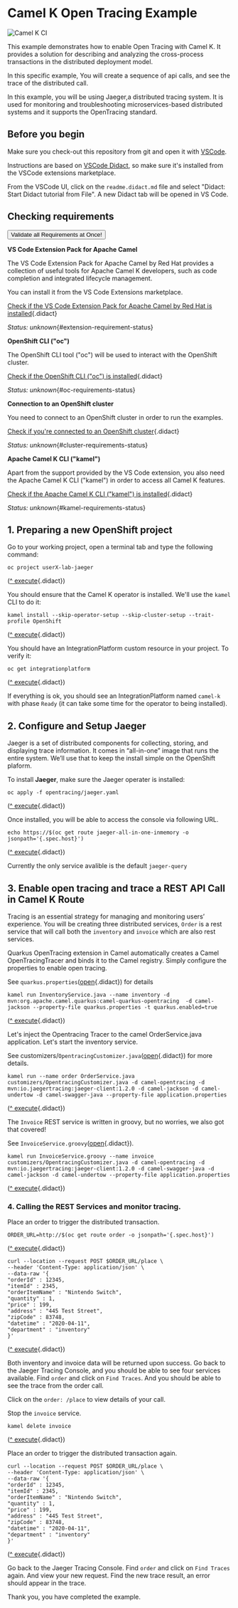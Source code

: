 # Camel K Open Tracing Example

![Camel K CI](https://github.com/openshift-integration/camel-k-example-basic/workflows/Camel%20K%20CI/badge.svg)

This example demonstrates how to enable Open Tracing with Camel K. It provides a solution for describing and analyzing the cross-process transactions in the distributed deployment model.

In this specific example, You will create a sequence of api calls, and see the trace of the distributed call.

In this example, you will be using Jaeger,a distributed tracing system. It is used for monitoring and troubleshooting microservices-based distributed systems and it supports the OpenTracing standard.

## Before you begin

Make sure you check-out this repository from git and open it with [VSCode](https://code.visualstudio.com/).

Instructions are based on [VSCode Didact](https://github.com/redhat-developer/vscode-didact), so make sure it's installed
from the VSCode extensions marketplace.

From the VSCode UI, click on the `readme.didact.md` file and select "Didact: Start Didact tutorial from File". A new Didact tab will be opened in VS Code.

## Checking requirements

<a href='didact://?commandId=vscode.didact.validateAllRequirements' title='Validate all requirements!'><button>Validate all Requirements at Once!</button></a>

**VS Code Extension Pack for Apache Camel**

The VS Code Extension Pack for Apache Camel by Red Hat provides a collection of useful tools for Apache Camel K developers,
such as code completion and integrated lifecycle management.

You can install it from the VS Code Extensions marketplace.

[Check if the VS Code Extension Pack for Apache Camel by Red Hat is installed](didact://?commandId=vscode.didact.extensionRequirementCheck&text=extension-requirement-status$$redhat.apache-camel-extension-pack&completion=Camel%20extension%20pack%20is%20available%20on%20this%20system. "Checks the VS Code workspace to make sure the extension pack is installed"){.didact}

*Status: unknown*{#extension-requirement-status}

**OpenShift CLI ("oc")**

The OpenShift CLI tool ("oc") will be used to interact with the OpenShift cluster.

[Check if the OpenShift CLI ("oc") is installed](didact://?commandId=vscode.didact.cliCommandSuccessful&text=oc-requirements-status$$oc%20help "Tests to see if `oc help` returns a 0 return code"){.didact}


*Status: unknown*{#oc-requirements-status}


**Connection to an OpenShift cluster**

You need to connect to an OpenShift cluster in order to run the examples.

[Check if you're connected to an OpenShift cluster](didact://?commandId=vscode.didact.requirementCheck&text=cluster-requirements-status$$oc%20get%20project$$NAME&completion=OpenShift%20is%20connected. "Tests to see if `kamel version` returns a result"){.didact}

*Status: unknown*{#cluster-requirements-status}

**Apache Camel K CLI ("kamel")**

Apart from the support provided by the VS Code extension, you also need the Apache Camel K CLI ("kamel") in order to
access all Camel K features.

[Check if the Apache Camel K CLI ("kamel") is installed](didact://?commandId=vscode.didact.requirementCheck&text=kamel-requirements-status$$kamel%20version$$Camel%20K%20Client&completion=Apache%20Camel%20K%20CLI%20is%20available%20on%20this%20system. "Tests to see if `kamel version` returns a result"){.didact}

*Status: unknown*{#kamel-requirements-status}


## 1. Preparing a new OpenShift project


Go to your working project, open a terminal tab and type the following command:


```
oc project userX-lab-jaeger
```
([^ execute](didact://?commandId=vscode.didact.sendNamedTerminalAString&text=camelTerm$$oc%20project%20userX-lab-jaeger&completion=Use%20your%20namespace. "Opens a new terminal and sends the command above"){.didact})

You should ensure that the Camel K operator is installed. We'll use the `kamel` CLI to do it:

```
kamel install --skip-operator-setup --skip-cluster-setup --trait-profile OpenShift
```
([^ execute](didact://?commandId=vscode.didact.sendNamedTerminalAString&text=camelTerm$$kamel%20install%20--skip-operator-setup%20--skip-cluster-setup%20--trait-profile%20OpenShift&completion=Camel%20K%20platform%20installation. "Opens a new terminal and sends the command above"){.didact})


You should have an IntegrationPlatform custom resource in your project. To verify it:

```
oc get integrationplatform
```
([^ execute](didact://?commandId=vscode.didact.sendNamedTerminalAString&text=camelTerm$$oc%20get%20integrationplatform&completion=Camel%20K%20integration%20platform%20verification. "Opens a new terminal and sends the command above"){.didact})

If everything is ok, you should see an IntegrationPlatform named `camel-k` with phase `Ready` (it can take some time for the
operator to being installed).


## 2. Configure and Setup Jaeger

Jaeger is a set of distributed components for collecting, storing, and displaying trace information. It comes in “all-in-one” image that runs the entire system. We’ll use that to keep the install simple on the OpenShift plaform.

To install **Jaeger**, make sure the Jaeger operater is installed:

```
oc apply -f opentracing/jaeger.yaml
```

([^ execute](didact://?commandId=vscode.didact.sendNamedTerminalAString&text=camelTerm$$oc%20apply%20-f%20opentracing/jaeger.yaml "Opens a new terminal and sends the command above"){.didact})

Once installed, you will be able to access the console via following URL.

```
echo https://$(oc get route jaeger-all-in-one-inmemory -o jsonpath='{.spec.host}')
```
([^ execute](didact://?commandId=vscode.didact.sendNamedTerminalAString&text=camelTerm$$echo%20https://$(oc%20get%20route%20jaeger-all-in-one-inmemory%20-o%20jsonpath='{.spec.host}') "Opens a new terminal and sends the command above"){.didact})


Currently the only service avalible is the default `jaeger-query`

## 3. Enable open tracing and trace a REST API Call in Camel K Route

Tracing is an essential strategy for managing and monitoring  users’ experience. You will be creating three distributed services, `Order` is a rest service that will call both the `inventory` and `invoice`  which are also rest services.


Quarkus OpenTracing extension in Camel automatically creates a Camel OpenTracingTracer and binds it to the Camel registry. Simply configure the properties to enable open tracing.

See `quarkus.properties`([open](didact://?commandId=vscode.openFolder&projectFilePath=../camel-k-example-jaeger/quarkus.properties&completion=Opened%20the%20quarkus.properties%20file "Opens the quarkus.properties file"){.didact}) for details

```
kamel run InventoryService.java --name inventory -d mvn:org.apache.camel.quarkus:camel-quarkus-opentracing  -d camel-jackson --property-file quarkus.properties -t quarkus.enabled=true
```
([^ execute](didact://?commandId=vscode.didact.sendNamedTerminalAString&text=camelTerm$$kamel%20run%20InventoryService.java%20--name%20inventory%20-d%20mvn:org.apache.camel.quarkus:camel-quarkus-opentracing%20-d%20camel-jackson%20--property-file%20quarkus.properties%20-t%20quarkus.enabled=true "Opens a new terminal and sends the command above"){.didact})

Let's inject the Opentracing Tracer to the camel OrderService.java application. Let's start the inventory service.


See customizers/`OpentracingCustomizer.java`([open](didact://?commandId=vscode.openFolder&projectFilePath=../camel-k-example-jaeger/customizers/OpentracingCustomizer.java&completion=Opened%20the%20OpentracingCustomizer.java%20file "Opens the OpentracingCustomizer.java file"){.didact}) for more details.

```
kamel run --name order OrderService.java customizers/OpentracingCustomizer.java -d camel-opentracing -d mvn:io.jaegertracing:jaeger-client:1.2.0 -d camel-jackson -d camel-undertow -d camel-swagger-java --property-file application.properties
```
([^ execute](didact://?commandId=vscode.didact.sendNamedTerminalAString&text=camelTerm$$kamel%20run%20--name%20order%20OrderService.java%20customizers/OpentracingCustomizer.java%20-d%20camel-opentracing%20-d%20mvn:io.jaegertracing:jaeger-client:1.2.0%20-d%20camel-jackson%20-d%20camel-undertow%20-d%20camel-swagger-java%20--property-file%20application.properties "Opens a new terminal and sends the command above"){.didact})

The `Invoice` REST service is written in groovy, but no worries, we also got that covered!

See `InvoiceService.groovy`([open](didact://?commandId=vscode.openFolder&projectFilePath=../camel-k-example-jaeger/InvoiceService.groovy&completion=Opened%20the%20InvoiceService.groovy%20file "Opens the InvoiceService.groovy file"){.didact}).

```
kamel run InvoiceService.groovy --name invoice customizers/OpentracingCustomizer.java -d camel-opentracing -d mvn:io.jaegertracing:jaeger-client:1.2.0 -d camel-swagger-java -d camel-jackson -d camel-undertow --property-file application.properties
```
([^ execute](didact://?commandId=vscode.didact.sendNamedTerminalAString&text=camelTerm$$kamel%20run%20InvoiceService.groovy%20--name%20invoice%20customizers/OpentracingCustomizer.java%20-d%20camel-opentracing%20-d%20mvn:io.jaegertracing:jaeger-client:1.2.0%20-d%20camel-swagger-java%20-d%20camel-jackson%20-d%20camel-undertow%20--property-file%20application.properties "Opens a new terminal and sends the command above"){.didact})


### 4. Calling the REST Services and monitor tracing.

Place an order to trigger the distributed transaction.

```
ORDER_URL=http://$(oc get route order -o jsonpath='{.spec.host}')
```
([^ execute](didact://?commandId=vscode.didact.sendNamedTerminalAString&text=camelTerm$$ORDER_URL=http://$(oc%20get%20route%20order%20-o%20jsonpath='{.spec.host}') "Opens a new terminal and sends the command above"){.didact})

```
curl --location --request POST $ORDER_URL/place \
--header 'Content-Type: application/json' \
--data-raw '{
"orderId" : 12345,      
"itemId" : 2345,
"orderItemName" : "Nintendo Switch",
"quantity" : 1,
"price" : 199,
"address" : "445 Test Street",
"zipCode" : 83748,
"datetime" : "2020-04-11",
"department" : "inventory"
}'
```
([^ execute](didact://?commandId=vscode.didact.sendNamedTerminalAString&text=camelTerm$$curl%20--location%20--request%20POST%20$ORDER_URL/place%20--header%20'Content-Type:%20application/json'%20--data-raw%20'{"orderId"%20:%2012345,"itemId"%20:%202345,"orderItemName"%20:%20"Nintendo%20Switch","quantity"%20:%201,"price"%20:%20199,"address"%20:%20"445%20Test%20Street","zipCode"%20:%2083748,"datetime"%20:%20"2020-04-11","department"%20:%20"inventory"}' "Opens a new terminal and sends the command above"){.didact})

Both inventory and invoice data will be returned upon success. Go back to the Jaeger Tracing Console, and you should be able to see four services available.  Find `order` and click on `Find Traces`. And you should be able to see the trace from the order call.

Click on the `order: /place` to view details of your call.

Stop the `invoice` service.

```
kamel delete invoice
```
([^ execute](didact://?commandId=vscode.didact.sendNamedTerminalAString&text=camelTerm$$kamel%20delete%20invoice "Opens a new terminal and sends the command above"){.didact})


Place an order to trigger the distributed transaction again.

```
curl --location --request POST $ORDER_URL/place \
--header 'Content-Type: application/json' \
--data-raw '{
"orderId" : 12345,      
"itemId" : 2345,
"orderItemName" : "Nintendo Switch",
"quantity" : 1,
"price" : 199,
"address" : "445 Test Street",
"zipCode" : 83748,
"datetime" : "2020-04-11",
"department" : "inventory"
}'
```
([^ execute](didact://?commandId=vscode.didact.sendNamedTerminalAString&text=camelTerm$$curl%20--location%20--request%20POST%20$ORDER_URL/place%20--header%20'Content-Type:%20application/json'%20--data-raw%20'{"orderId"%20:%2012345,"itemId"%20:%202345,"orderItemName"%20:%20"Nintendo%20Switch","quantity"%20:%201,"price"%20:%20199,"address"%20:%20"445%20Test%20Street","zipCode"%20:%2083748,"datetime"%20:%20"2020-04-11","department"%20:%20"inventory"}' "Opens a new terminal and sends the command above"){.didact})


Go back to the Jaeger Tracing Console. Find `order` and click on `Find Traces` again. And view your new request. Find the new trace result, an error should appear in the trace.

Thank you, you have completed the example.
